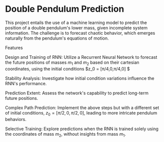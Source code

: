 # Double Pendulum Prediction

This project entails the use of a machine learning model to predict the position of a double pendulum's lower mass, given incomplete system information. The challenge is to forecast chaotic behavior, which emerges naturally from the pendulum's equations of motion.

Features

Design and Training of RNN: Utilize a Recurrent Neural Network to forecast the future positions of masses 
$m_1$ and $m_2$ based on their cartesian coordinates, using the initial conditions 
$z_0 = [π/4,0,π/4,0] $

Stability Analysis: Investigate how initial condition variations influence the RNN's performance.

Prediction Extent: Assess the network's capability to predict long-term future positions.

Complex Path Prediction: Implement the above steps but with a different set of initial conditions, 
$z_0= [π/2,0,π/2,0]$, leading to more intricate pendulum behaviors.

Selective Training: Explore predictions when the RNN is trained solely using the coordinates of mass 
$m_2$, without insights from mass $m_1$.

